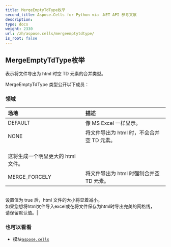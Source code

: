 ```yaml
---
title: MergeEmptyTdType枚举
second_title: Aspose.Cells for Python via .NET API 参考文献
description:
type: docs
weight: 2330
url: /zh/aspose.cells/mergeemptytdtype/
is_root: false
---
```

## MergeEmptyTdType枚举
表示将文件导出为 html 时空 TD 元素的合并类型。



MergeEmptyTdType 类型公开以下成员：

### 领域
|场地|描述|
| :- | :- |
| DEFAULT |像 MS Excel 一样显示。|
| NONE |将文件导出为 html 时，不会合并空 TD 元素。<br/>这将生成一个明显更大的 html 文件。|
| MERGE_FORCELY |将文件导出为 html 时强制合并空 TD 元素。<br/>设置值为 true 后，html 文件的大小将显着减小。<br/>如果您想将html文件导入excel或在将文件保存为html时导出完美的网格线，<br/>请保留默认值。|



### 也可以看看
* 模块[`aspose.cells`](..)
